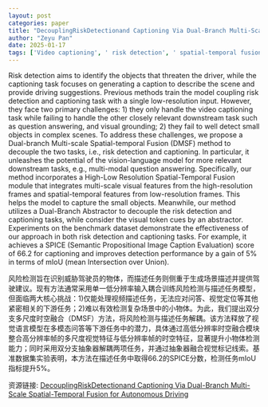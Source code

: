 ```yaml
---
layout: post
categories: paper
title: "DecouplingRiskDetectionand Captioning Via Dual-Branch Multi-Scale Spatial-Temporal Fusion for Autonomous Driving"
author: "Zeyu Pan"
date: 2025-01-17
tags: ['Video captioning', ' risk detection', ' spatial-temporal fusion', ' Autonomous driving']
---
```


Risk detection aims to identify the objects that threaten the driver, while the captioning task focuses on generating a caption to describe the scene and provide driving suggestions. Previous methods train the model coupling risk detection and captioning task with a single low-resolution input. However, they face two primary challenges: 1) they only handle the video captioning task while failing to handle the other closely relevant downstream task such as question answering, and visual grounding; 2) they fail to well detect small objects in complex scenes. To address these challenges, we propose a Dual-branch Multi-scale Spatial-temporal Fusion (DMSF) method to decouple the two tasks, i.e., risk detection and captioning. In particular, it unleashes the potential of the vision-language model for more relevant downstream tasks, e.g., multi-modal question answering. Specifically, our method incorporates a High-Low Resolution Spatial-Temporal Fusion module that integrates multi-scale visual features from the high-resolution frames and spatial-temporal features from low-resolution frames. This helps the model to capture the small objects. Meanwhile, our method utilizes a Dual-Branch Abstractor to decouple the risk detection and captioning tasks, while consider the visual token cues by an abstractor. Experiments on the benchmark dataset demonstrate the effectiveness of our approach in both risk detection and captioning tasks. For example, it achieves a SPICE (Semantic Propositional Image Caption Evaluation) score of 66.2 for captioning and improves detection performance by a gain of 5% in terms of mIoU (mean Intersection over Union).

风险检测旨在识别威胁驾驶员的物体，而描述任务则侧重于生成场景描述并提供驾驶建议。现有方法通常采用单一低分辨率输入耦合训练风险检测与描述任务模型，但面临两大核心挑战：1)仅能处理视频描述任务，无法应对问答、视觉定位等其他紧密相关的下游任务；2)难以有效检测复杂场景中的小物体。为此，我们提出双分支多尺度时空融合（DMSF）方法，将风险检测与描述任务解耦。该方法释放了视觉语言模型在多模态问答等下游任务中的潜力，具体通过高低分辨率时空融合模块整合高分辨率帧的多尺度视觉特征与低分辨率帧的时空特征，显著提升小物体检测能力；同时采用双分支抽象器解耦两项任务，并通过抽象器融合视觉标记线索。基准数据集实验表明，本方法在描述任务中取得66.2的SPICE分数，检测任务mIoU指标提升5%。

资源链接: [DecouplingRiskDetectionand Captioning Via Dual-Branch Multi-Scale Spatial-Temporal Fusion for Autonomous Driving](https://papers.ssrn.com/sol3/papers.cfm?abstract_id=5101150)
